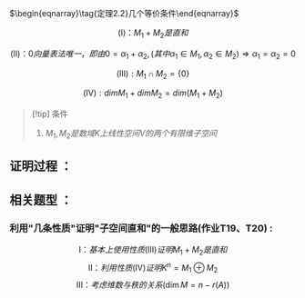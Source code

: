 $\begin{eqnarray}\tag{定理2.2}几个等价条件\end{eqnarray}$


$$(Ⅰ) ： M_{1}+M_{2}是直和$$

$$(Ⅱ) ： 0向量表法唯一，即由0=\alpha_{1}+\alpha_{2},(其中\alpha_{1} \in M_{1},\alpha_{2} \in M_{2}) \Rightarrow \alpha_{1}=\alpha_{2}=0$$

$$(Ⅲ) : M_{1} \cap M_{2} = \{ 0 \}$$

$$(Ⅳ) : dimM_{1}+dimM_{2}=dim(M_{1}+M_{2})$$

> [!tip]  条件
> 1. $M_{1},M_{2}是数域K上线性空间V的两个有限维子空间$
## 证明过程 ：

## 相关题型 ：
### 利用"几条性质"证明"子空间直和"的一般思路(作业T19、T20) :
$$Ⅰ ： 基本上使用性质(Ⅲ)证明M_{1}+M_{2}是直和$$
$$Ⅱ ： 利用性质(Ⅳ)证明K^{n}=M_{1} \oplus M_{2}$$
$$Ⅲ ： 考虑维数与秩的关系(\dim M=n-r(A))$$

